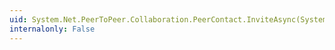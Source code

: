 ```yaml
---
uid: System.Net.PeerToPeer.Collaboration.PeerContact.InviteAsync(System.Net.PeerToPeer.Collaboration.PeerEndPoint,System.Object)
internalonly: False
---
```


